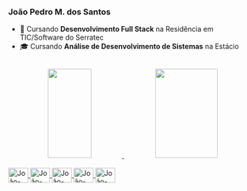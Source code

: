 ### João Pedro M. dos Santos

- 🌱 Cursando **Desenvolvimento Full Stack** na Residência em TIC/Software do Serratec
- 🎓 Cursando **Análise de Desenvolvimento de Sistemas** na Estácio





<br>
<div align="center">
  <a href="https://github.com/JoaoPedroMS01">
  <img width="42%" height="180em" src="https://github-readme-stats.vercel.app/api?username=JoaoPedroMS01&show_icons=true&theme=tokyonight&include_all_commits=true&count_private=true"/>
  <img width="50%" height="180em" src="https://github-readme-stats.vercel.app/api/top-langs/?username=JoaoPedroMS01&layout=compact&langs_count=7&theme=tokyonight"/>
</div>

<div style="display: inline_block"><br>
  <img align="center" alt="João-Java" height="30" width="40" src="https://cdn.jsdelivr.net/gh/devicons/devicon/icons/java/java-plain-wordmark.svg" />
  <img align="center" alt="João-JS" height="30" width="40" src="https://cdn.jsdelivr.net/gh/devicons/devicon/icons/javascript/javascript-original.svg" />
  <img align="center" alt="João-html" height="30" width="40" src="https://cdn.jsdelivr.net/gh/devicons/devicon/icons/html5/html5-original.svg" />
  <img align="center" alt="João-css" height="30" width="40" src="https://cdn.jsdelivr.net/gh/devicons/devicon/icons/css3/css3-original.svg" />
  <img align="center" alt="João-css" height="30" width="40" src="https://cdn.jsdelivr.net/gh/devicons/devicon/icons/postgresql/postgresql-original-wordmark.svg" />
</div>
